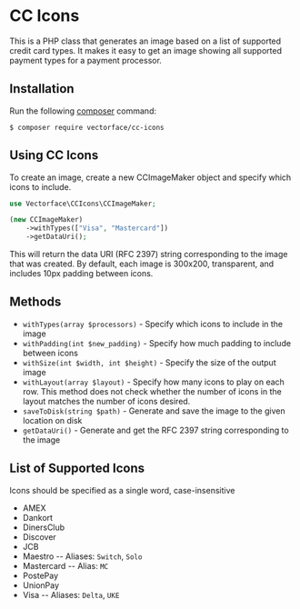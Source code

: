 # CC Icons

This is a PHP class that generates an image based on a
list of supported credit card types. It makes it easy to
get an image showing all supported payment types for a
payment processor.

## Installation

Run the following [composer](https://getcomposer.org/) command:

```shell script
$ composer require vectorface/cc-icons
```

## Using CC Icons

To create an image, create a new CCImageMaker object and
specify which icons to include.

```php
use Vectorface\CCIcons\CCImageMaker;

(new CCImageMaker)
    ->withTypes(["Visa", "Mastercard"])
    ->getDataUri();
```

This will return the data URI (RFC 2397) string corresponding
to the image that was created. By default, each image is
300x200, transparent, and includes 10px padding between icons.

## Methods

- `withTypes(array $processors)` - Specify which icons to include in the image
- `withPadding(int $new_padding)` - Specify how much padding to include between icons
- `withSize(int $width, int $height)` - Specify the size of the output image
- `withLayout(array $layout)` - Specify how many icons to play on each row. This method
does not check whether the number of icons in the layout matches the number
of icons desired.
- `saveToDisk(string $path)` - Generate and save the image to the given location on disk
- `getDataUri()` - Generate and get the RFC 2397 string corresponding to the image

## List of Supported Icons

Icons should be specified as a single word, case-insensitive
- AMEX
- Dankort
- DinersClub
- Discover
- JCB
- Maestro -- Aliases: `Switch`, `Solo`
- Mastercard -- Alias: `MC`
- PostePay
- UnionPay
- Visa -- Aliases: `Delta`, `UKE`

